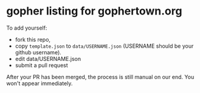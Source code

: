 gopher listing for gophertown.org
==================================

To add yourself:
   - fork this repo,
   - copy `template.json` to `data/USERNAME.json` (USERNAME should be your github username).
   - edit data/USERNAME.json
   - submit a pull request

After your PR has been merged, the process is still manual on our end. You
won't appear immediately.
